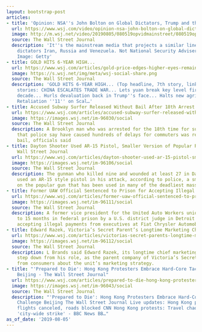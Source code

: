 ```yaml
---
layout: bootstrap-post
articles:
- title: 'Opinion: NSA''s John Bolton on Global Dictators, Trump and the Media'
  url: https://www.wsj.com/video/opinion-nsa-john-bolton-on-global-dictators-trump-and-the-media/C4A02F91-3843-40EC-99DE-52FF0E2C75CD.html
  image: http://m.wsj.net/video/20190805/080519opvidmainstreet/080519opvidmainstreet_1280x720.jpg
  source: The Wall Street Journal
  description: 'It''s the mainstream media that projects a similar line to global
    dictators Iran, Russia and Venezuela. Not National Security Adviser John Bolton.
    Image: Getty'
- title: GOLD HITS 6-YEAR HIGH...
  url: https://www.wsj.com/articles/gold-price-edges-higher-eyes-remain-on-u-s-china-trade-tensions-11564969851
  image: https://s.wsj.net/img/meta/wsj-social-share.png
  source: The Wall Street Journal
  description: 'GOLD HITS 6-YEAR HIGH... (Top headline, 7th story, link ) Related
    stories: CHINA ESCALATES TRADE WAR... Lets yuan break key level first time in
    decade... Hurls devaluation back in Trump''s face... Halts new agricultural purchases......
    Retaliation ''11'' on Scal…'
- title: Accused Subway Surfer Released Without Bail After 18th Arrest...
  url: https://www.wsj.com/articles/accused-subway-surfer-released-without-bail-after-18th-arrest-11565045335
  image: https://images.wsj.net/im-96030/social
  source: The Wall Street Journal
  description: A Brooklyn man who was arrested for the 18th time for subway crimes
    that police say have caused hundreds of delays for commuters was released without
    bail, officials said
- title: Dayton Shooter Used AR-15 Pistol, Smaller Version of Popular Rifle - The
    Wall Street Journal
  url: https://www.wsj.com/articles/dayton-shooter-used-ar-15-pistol-smaller-version-of-popular-rifle-11565045046
  image: https://images.wsj.net/im-96106/social
  source: The Wall Street Journal
  description: The gunman who killed nine and wounded at least 27 in Dayton, Ohio,
    used an AR-15 style pistol in his attack, according to police, a smaller variation
    on the popular gun that has been used in many of the deadliest mass shootings.
- title: Former UAW Official Sentenced to Prison for Accepting Illegal Payments
  url: https://www.wsj.com/articles/former-uaw-official-sentenced-to-prison-for-accepting-illegal-payments-11565038227
  image: https://images.wsj.net/im-96111/social
  source: The Wall Street Journal
  description: A former vice president for the United Auto Workers union was sentenced
    to 15 months in federal prison by a U.S. district judge in Detroit Monday for
    accepting illegal payments from executives at Fiat Chrysler Automobiles NV.
- title: Edward Razek, Victoria’s Secret Parent’s Longtime Marketing Chief, to Resign
  url: https://www.wsj.com/articles/victorias-secret-parents-longtime-marketing-chief-to-resign-11565038660
  image: https://images.wsj.net/im-96112/social
  source: The Wall Street Journal
  description: L Brands said Edward Razek, its longtime chief marketing officer, will
    step down from his role, as the parent company of Victoria’s Secret faces backlash
    from consumers about the unit’s marketing strategy.
- title: "'Prepared to Die': Hong Kong Protesters Embrace Hard-Core Tactics, Challenge
    Beijing - The Wall Street Journal"
  url: https://www.wsj.com/articles/prepared-to-die-hong-kong-protesters-embrace-hard-core-tactics-challenge-beijing-11565038264
  image: https://images.wsj.net/im-96043/social
  source: The Wall Street Journal
  description: "'Prepared to Die': Hong Kong Protesters Embrace Hard-Core Tactics,
    Challenge Beijing The Wall Street Journal Live updates: Hong Kong protests leave
    flights canceled, roads blocked CNN Hong Kong protests: Travel chaos on day of
    'city-wide strike' - BBC News BB…"
as_of_date: '2019-08-05'
---
```


